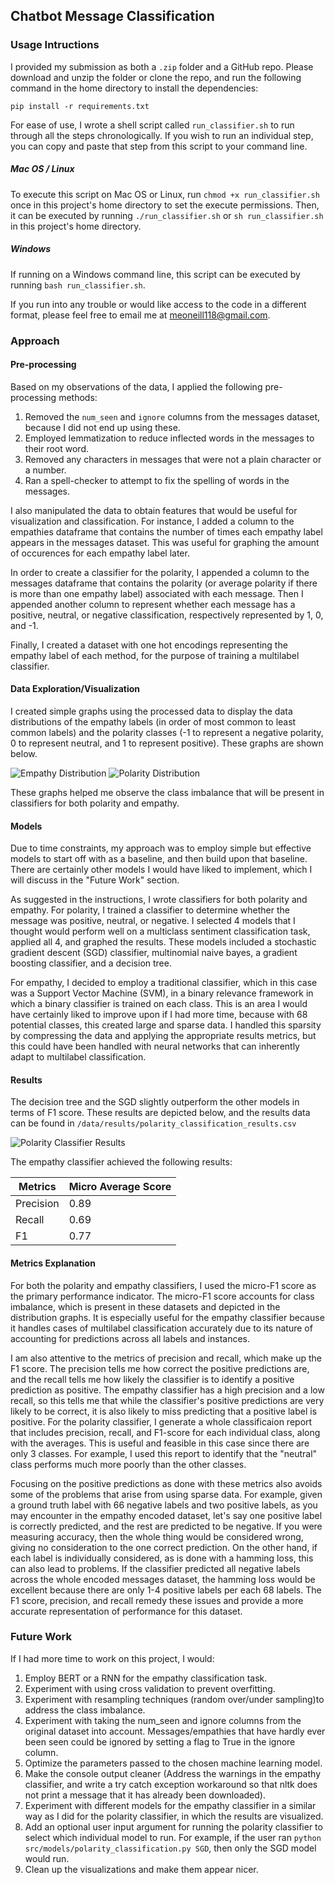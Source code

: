 ## Chatbot Message Classification

### Usage Intructions
I provided my submission as both a `.zip` folder and a GitHub repo. Please download and unzip the folder or clone the repo, and run the following command in the home directory to install the dependencies:

`pip install -r requirements.txt`

For ease of use, I wrote a shell script called `run_classifier.sh` to run through all the steps chronologically. If you wish to run an individual step, you can copy and paste that step from this script to your command line.

##### Mac OS / Linux
To execute this script on Mac OS or Linux, run `chmod +x run_classifier.sh` once in this project's home directory to set the execute permissions. Then, it can be executed by running `./run_classifier.sh` or `sh run_classifier.sh` in this project's home directory.

##### Windows
If running on a Windows command line, this script can be executed by running `bash run_classifier.sh`.

If you run into any trouble or would like access to the code in a different format, please feel free to email me at meoneill118@gmail.com.

### Approach

#### Pre-processing
Based on my observations of the data, I applied the following pre-processing methods:
1. Removed the `num_seen` and `ignore` columns from the messages dataset, because I did not end up using these.
2. Employed lemmatization to reduce inflected words in the messages to their root word.
3. Removed any characters in messages that were not a plain character or a number.
4. Ran a spell-checker to attempt to fix the spelling of words in the messages.

I also manipulated the data to obtain features that would be useful for visualization and classification. For instance, I added a column to the empathies dataframe that contains the number of times each empathy label appears in the messages dataset. This was useful for graphing the amount of occurences for each empathy label later. 

In order to create a classifier for the polarity, I appended a column to the messages dataframe that contains the polarity (or average polarity if there is more than one empathy label) associated with each message. Then I appended another column to represent whether each message has a positive, neutral, or negative classification, respectively represented by 1, 0, and -1.

Finally, I created a dataset with one hot encodings representing the empathy label of each method, for the purpose of training a multilabel classifier.


#### Data Exploration/Visualization
I created simple graphs using the processed data to display the data distributions of the empathy labels (in order of most common to least common labels) and the polarity classes (-1 to represent a negative polarity, 0 to represent neutral, and 1 to represent positive). These graphs are shown below.

![Empathy Distribution](figures/distributions/empathy_distribution.png)
![Polarity Distribution](figures/distributions/polarity_distribution.png)

These graphs helped me observe the class imbalance that will be present in classifiers for both polarity and empathy.

#### Models
Due to time constraints, my approach was to employ simple but effective models to start off with as a baseline, and then build upon that baseline. There are certainly other models I would have liked to implement, which I will discuss in the "Future Work" section.

As suggested in the instructions, I wrote classifiers for both polarity and empathy. For polarity, I trained a classifier to determine whether the message was positive, neutral, or negative. I selected 4 models that I thought would perform well on a multiclass sentiment classification task, applied all 4, and graphed the results. These models included a stochastic gradient descent (SGD) classifier, multinomial naive bayes, a gradient boosting classifier, and a decision tree.

For empathy, I decided to employ a traditional classifier, which in this case was a Support Vector Machine (SVM), in a binary relevance framework in which a binary classifier is trained on each class. This is an area I would have certainly liked to improve upon if I had more time, because with 68 potential classes, this created large and sparse data. I handled this sparsity by compressing the data and applying the appropriate results metrics, but this could have been handled with neural networks that can inherently adapt to multilabel classification.

#### Results
The decision tree and the SGD slightly outperform the other models in terms of F1 score. These results are depicted below, and the results data can be found in `/data/results/polarity_classification_results.csv`

![Polarity Classifier Results](figures/results/polarity_classification_results.png)

The empathy classifier achieved the following results:

| Metrics   | Micro Average Score |
|-----------|----------------------|
| Precision | 0.89                 |
| Recall    | 0.69                 |
| F1        | 0.77                 |

#### Metrics Explanation 
For both the polarity and empathy classifiers, I used the micro-F1 score as the primary performance indicator. The micro-F1 score accounts for class imbalance, which is present in these datasets and depicted in the distribution graphs. It is especially useful for the empathy classifier because it handles cases of multilabel classification accurately due to its nature of accounting for predictions across all labels and instances.

I am also attentive to the metrics of precision and recall, which make up the F1 score. The precision tells me how correct the positive predictions are, and the recall tells me how likely the classifier is to identify a positive prediction as positive. The empathy classifier has a high precision and a low recall, so this tells me that while the classifier's positive predictions are very likely to be correct, it is also likely to miss predicting that a positive label is positive. For the polarity classifier, I generate a whole classificaion report that includes precision, recall, and F1-score for each individual class, along with the averages. This is useful and feasible in this case since there are only 3 classes. For example, I used this report to identify that the "neutral" class performs much more poorly than the other classes.

Focusing on the positive predictions as done with these metrics also avoids some of the problems that arise from using sparse data. For example, given a ground truth label with 66 negative labels and two positive labels, as you may encounter in the empathy encoded dataset, let's say one positive label is correctly predicted, and the rest are predicted to be negative. If you were measuring accuracy, then the whole thing would be considered wrong, giving no consideration to the one correct prediction. On the other hand, if each label is individually considered, as is done with a hamming loss, this can also lead to problems. If the classifier predicted all negative labels across the whole encoded messages dataset, the hamming loss would be excellent because there are only 1-4 positive labels per each 68 labels. The F1 score, precision, and recall remedy these issues and provide a more accurate representation of performance for this dataset.

### Future Work

If I had more time to work on this project, I would:
1. Employ BERT or a RNN for the empathy classification task.
2. Experiment with using cross validation to prevent overfitting.
3. Experiment with resampling techniques (random over/under sampling)to address the class imbalance. 
4. Experiment with taking the num_seen and ignore columns from the original dataset into account. Messages/empathies that have hardly ever been seen could be ignored by setting a flag to True in the ignore column.
5. Optimize the parameters passed to the chosen machine learning model.
6. Make the console output cleaner (Address the warnings in the empathy classifier, and write a try catch exception workaround so that nltk does not print a message that it has already been downloaded).
7. Experiment with different models for the empathy classifier in a similar way as I did for the polarity classifier, in which the results are visualized.
8. Add an optional user input argument for running the polarity classifier to select which individual model to run. For example, if the user ran `python src/models/polarity_classification.py SGD`, then only the SGD model would run.
9. Clean up the visualizations and make them appear nicer.
